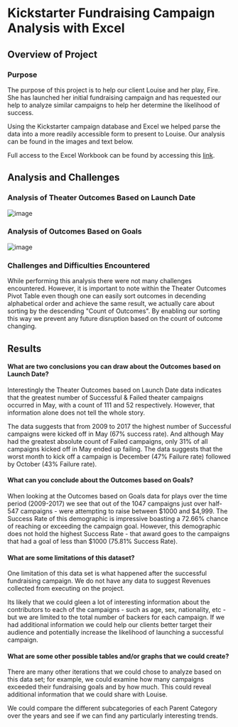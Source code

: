 # Kickstarter Fundraising Campaign Analysis with Excel

## Overview of Project

### Purpose

The purpose of this project is to help our client Louise and her play, Fire. She has launched her initial fundraising campaign and has requested our help to analyze  similar campaigns to help her determine the likelihood of success. 

Using the Kickstarter campaign database and Excel we helped parse the data into a more readily accessible form to present to Louise. Our analysis can be found in the images and text below. 

Full access to the Excel Workbook can be found by accessing this [link](Kickstarter_Challenge.zip). 

## Analysis and Challenges


### Analysis of Theater Outcomes Based on Launch Date
![image](https://user-images.githubusercontent.com/70111980/187568206-0ec1d781-b506-47ec-8dc9-6306f0352053.png)


### Analysis of Outcomes Based on Goals
![image](https://user-images.githubusercontent.com/70111980/187568322-01087aa2-8a16-4fc6-bab6-14fd9e8e2074.png)


### Challenges and Difficulties Encountered

While performing this analysis there were not many challenges encountered. However, it is important to note within the Theater Outcomes Pivot Table even though one can easily sort outcomes in decending alphabetical order and achieve the same result, we actually care about sorting by the descending "Count of Outcomes". By enabling our sorting this way we prevent any future disruption based on the count of outcome changing. 

## Results

#### What are two conclusions you can draw about the Outcomes based on Launch Date?

Interestingly the Theater Outcomes based on Launch Date data indicates that the greatest number of Successful & Failed theater campaigns occurred in May, with a count of 111 and 52 respectively. However, that information alone does not tell the whole story. 

The data suggests that from 2009 to 2017 the highest number of Successful campaigns were kicked off in May (67% success rate). And although May had the greatest absolute count of Failed campaigns, only 31% of all campaigns kicked off in May ended up failing. The data suggests that the worst month to kick off a campaign is December (47% Failure rate) followed by October (43% Failure rate).

#### What can you conclude about the Outcomes based on Goals?

When looking at the Outcomes based on Goals data for plays over the time period (2009-2017) we see that out of the 1047 campaigns just over half- 547 campaigns - were attempting to raise between $1000 and $4,999. The Success Rate of this demographic is impressive boasting a 72.66% chance of reaching or exceeding the campaign goal. However, this demographic does not hold the highest Success Rate - that award goes to the campaigns that had a goal of less than $1000 (75.81% Success Rate).  

#### What are some limitations of this dataset?

One limitation of this data set is what happened after the successful fundraising campaign. We do not have any data to suggest Revenues collected from executing on the project. 

Its likely that we could gleen a lot of interesting information about the contributors to each of the campaigns - such as age, sex, nationality, etc - but we are limited to the total number of backers for each campaign. If we had additional information we could help our clients better target their audience and potentially increase the likelihood of launching a successful campaign. 


#### What are some other possible tables and/or graphs that we could create?

There are many other iterations that we could chose to analyze based on this data set; for example, we could examine how many campaigns exceeded their fundraising goals and by how much. This could reveal additional information that we could share with Louise. 

We could compare the different subcategories of each Parent Category over the years and see if we can find any particularly interesting trends. 

